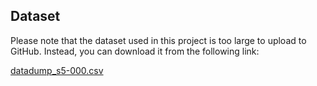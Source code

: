 ## Dataset

Please note that the dataset used in this project is too large to upload to GitHub. Instead, you can download it from the following link:

[datadump_s5-000.csv](https://www.kaggle.com/datasets/maxcobra/rainbow-six-siege-s5-ranked-dataset)

